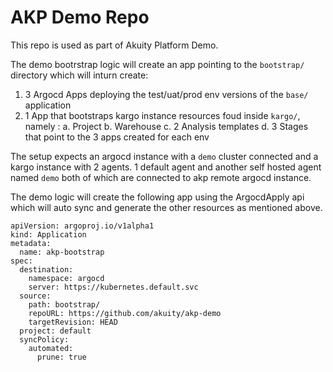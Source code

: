 # AKP Demo Repo

This repo is used as part of Akuity Platform Demo. 

The demo bootrstrap logic will create an app pointing to the `bootstrap/` directory which will inturn create:

1. 3 Argocd Apps deploying the test/uat/prod env versions of the `base/` application
2. 1 App that bootstraps kargo instance resources foud inside `kargo/`, namely :
  a. Project
  b. Warehouse
  c. 2 Analysis templates
  d. 3 Stages that point to the 3 apps created for each env

The setup expects an argocd instance with a `demo` cluster connected and a kargo instance with 2 agents. 1 default agent and another self hosted agent named `demo` both of which are connected to akp remote argocd instance. 

The demo logic will create the following app using the ArgocdApply api which will auto sync and generate the other resources as mentioned above.

```
apiVersion: argoproj.io/v1alpha1
kind: Application
metadata:
  name: akp-bootstrap
spec:
  destination:
    namespace: argocd
    server: https://kubernetes.default.svc
  source:
    path: bootstrap/
    repoURL: https://github.com/akuity/akp-demo
    targetRevision: HEAD
  project: default
  syncPolicy:
    automated:
      prune: true
```
